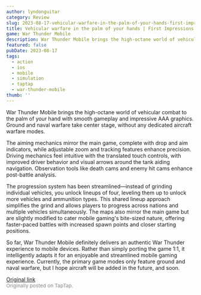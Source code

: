 ```yaml
---
author: lyndonguitar
category: Review
slug: 2023-08-17-vehicular-warfare-in-the-palm-of-your-hands-first-impressions-war-thunder-mobile
title: Vehicular warfare in the palm of your hands | First Impressions - War Thunder Mobile
game: War Thunder Mobile
description: War Thunder Mobile brings the high-octane world of vehicular combat to the palm of your hand with smooth gameplay and impressive AAA graphics. Ground and naval warfare take center stage, without any dedicated aircraft warfare modes.
featured: false
pubDate: 2023-08-17
tags:
  - action
  - ios
  - mobile
  - simulation
  - taptap
  - war-thunder-mobile
thumb: ''
---
```


War Thunder Mobile brings the high-octane world of vehicular combat to the palm of your hand with smooth gameplay and impressive AAA graphics. Ground and naval warfare take center stage, without any dedicated aircraft warfare modes.

The aiming mechanics mirror the main game, complete with drop and aim indicators, while adjustable zoom and tracking features enhance precision. Driving mechanics feel intuitive with the translated touch controls, with improved driver behavior and visual arrows around the tank aiding navigation. Observation tools like death cams and enemy hit cams enhance post-battle analysis.

The progression system has been streamlined—instead of grinding individual vehicles, you unlock lineups of four, leveling them up to unlock more vehicles and ammunition types. This shared lineup approach simplifies the grind and allows players to progress across nations and multiple vehicles simultaneously. The maps also mirror the main game but are slightly modified to cater mobile gaming's bite-sized nature, offering faster-paced battles with increased spawn points and closer starting positions.

So far, War Thunder Mobile definitely delivers an authentic War Thunder experience to mobile devices. Rather than simply porting the game 1:1, it intelligently adapts it for an enjoyable and streamlined mobile gaming experience. Currently, the primary game modes only feature ground and naval warfare, but I hope aircraft will be added in the future, and soon.

[Original link](https://www.taptap.io/post/6153082)<br><span style="font-size: 0.95em; color: #888;">Originally posted on TapTap.</span>
